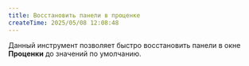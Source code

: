 ```yaml
---
title: Восстановить панели в проценке
createTime: 2025/05/08 12:08:48
---
```

Данный инструмент позволяет быстро восстановить панели в окне **Проценки** до значений по умолчанию.
